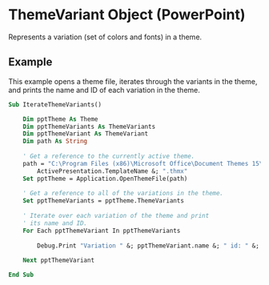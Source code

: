 
# ThemeVariant Object (PowerPoint)

Represents a variation (set of colors and fonts) in a theme.


## Example

This example opens a theme file, iterates through the variants in the theme, and prints the name and ID of each variation in the theme.


```vb
Sub IterateThemeVariants()

    Dim pptTheme As Theme
    Dim pptThemeVariants As ThemeVariants
    Dim pptThemeVariant As ThemeVariant
    Dim path As String
    
    ' Get a reference to the currently active theme.
    path = "C:\Program Files (x86)\Microsoft Office\Document Themes 15\" &; _
        ActivePresentation.TemplateName &; ".thmx"
    Set pptTheme = Application.OpenThemeFile(path)
    
    ' Get a reference to all of the variations in the theme.
    Set pptThemeVariants = pptTheme.ThemeVariants
    
    ' Iterate over each variation of the theme and print
    ' its name and ID.
    For Each pptThemeVariant In pptThemeVariants
    
        Debug.Print "Variation " &; pptThemeVariant.name &; " id: " &; pptThemeVariant.Id
    
    Next pptThemeVariant

End Sub
```

